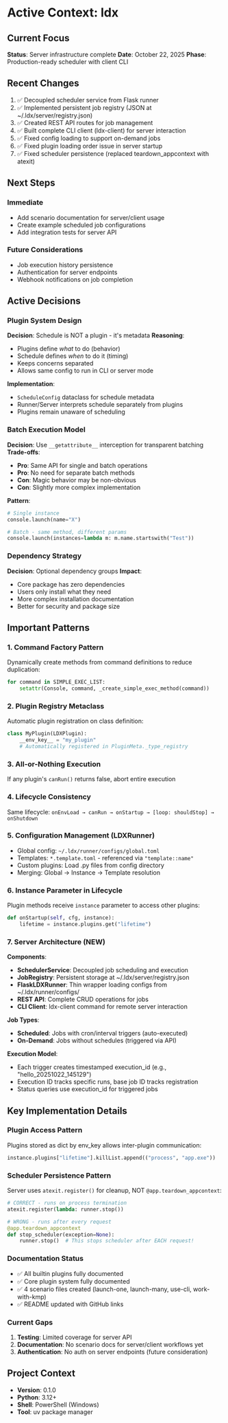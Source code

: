 # Active Context: ldx

## Current Focus
**Status**: Server infrastructure complete
**Date**: October 22, 2025
**Phase**: Production-ready scheduler with client CLI

## Recent Changes
1. ✅ Decoupled scheduler service from Flask runner
2. ✅ Implemented persistent job registry (JSON at ~/.ldx/server/registry.json)
3. ✅ Created REST API routes for job management
4. ✅ Built complete CLI client (ldx-client) for server interaction
5. ✅ Fixed config loading to support on-demand jobs
6. ✅ Fixed plugin loading order issue in server startup
7. ✅ Fixed scheduler persistence (replaced teardown_appcontext with atexit)

## Next Steps

### Immediate
- Add scenario documentation for server/client usage
- Create example scheduled job configurations
- Add integration tests for server API

### Future Considerations
- Job execution history persistence
- Authentication for server endpoints
- Webhook notifications on job completion

## Active Decisions

### Plugin System Design
**Decision**: Schedule is NOT a plugin - it's metadata
**Reasoning**: 
- Plugins define *what* to do (behavior)
- Schedule defines *when* to do it (timing)
- Keeps concerns separated
- Allows same config to run in CLI or server mode

**Implementation**:
- `ScheduleConfig` dataclass for schedule metadata
- Runner/Server interprets schedule separately from plugins
- Plugins remain unaware of scheduling

### Batch Execution Model
**Decision**: Use `__getattribute__` interception for transparent batching
**Trade-offs**:
- **Pro**: Same API for single and batch operations
- **Pro**: No need for separate batch methods
- **Con**: Magic behavior may be non-obvious
- **Con**: Slightly more complex implementation

**Pattern**:
```python
# Single instance
console.launch(name="X")

# Batch - same method, different params
console.launch(instances=lambda m: m.name.startswith("Test"))
```

### Dependency Strategy
**Decision**: Optional dependency groups
**Impact**:
- Core package has zero dependencies
- Users only install what they need
- More complex installation documentation
- Better for security and package size

## Important Patterns

### 1. Command Factory Pattern
Dynamically create methods from command definitions to reduce duplication:
```python
for command in SIMPLE_EXEC_LIST:
    setattr(Console, command, _create_simple_exec_method(command))
```

### 2. Plugin Registry Metaclass
Automatic plugin registration on class definition:
```python
class MyPlugin(LDXPlugin):
    __env_key__ = "my_plugin"
    # Automatically registered in PluginMeta._type_registry
```

### 3. All-or-Nothing Execution
If any plugin's `canRun()` returns false, abort entire execution

### 4. Lifecycle Consistency
Same lifecycle: `onEnvLoad → canRun → onStartup → [loop: shouldStop] → onShutdown`

### 5. Configuration Management (LDXRunner)
- Global config: `~/.ldx/runner/configs/global.toml`
- Templates: `*.template.toml` - referenced via `"template::name"`
- Custom plugins: Load .py files from config directory
- Merging: Global → Instance → Template resolution

### 6. Instance Parameter in Lifecycle
Plugin methods receive `instance` parameter to access other plugins:
```python
def onStartup(self, cfg, instance):
    lifetime = instance.plugins.get("lifetime")
```

### 7. Server Architecture (NEW)
**Components**:
- **SchedulerService**: Decoupled job scheduling and execution
- **JobRegistry**: Persistent storage at ~/.ldx/server/registry.json
- **FlaskLDXRunner**: Thin wrapper loading configs from ~/.ldx/runner/configs/
- **REST API**: Complete CRUD operations for jobs
- **CLI Client**: ldx-client command for remote server interaction

**Job Types**:
- **Scheduled**: Jobs with cron/interval triggers (auto-executed)
- **On-Demand**: Jobs without schedules (triggered via API)

**Execution Model**:
- Each trigger creates timestamped execution_id (e.g., "hello_20251022_145129")
- Execution ID tracks specific runs, base job ID tracks registration
- Status queries use execution_id for triggered jobs

## Key Implementation Details

### Plugin Access Pattern
Plugins stored as dict by env_key allows inter-plugin communication:
```python
instance.plugins["lifetime"].killList.append(("process", "app.exe"))
```

### Scheduler Persistence Pattern
Server uses `atexit.register()` for cleanup, NOT `@app.teardown_appcontext`:
```python
# CORRECT - runs on process termination
atexit.register(lambda: runner.stop())

# WRONG - runs after every request
@app.teardown_appcontext
def stop_scheduler(exception=None):
    runner.stop()  # This stops scheduler after EACH request!
```

### Documentation Status
- ✅ All builtin plugins fully documented
- ✅ Core plugin system fully documented  
- ✅ 4 scenario files created (launch-one, launch-many, use-cli, work-with-kmp)
- ✅ README updated with GitHub links

### Current Gaps
1. **Testing**: Limited coverage for server API
2. **Documentation**: No scenario docs for server/client workflows yet
3. **Authentication**: No auth on server endpoints (future consideration)

## Project Context
- **Version**: 0.1.0
- **Python**: 3.12+
- **Shell**: PowerShell (Windows)
- **Tool**: uv package manager
